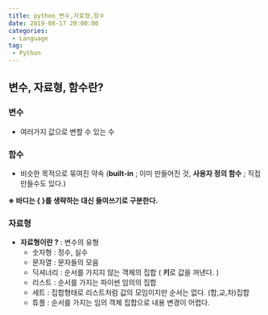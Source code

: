 ```yaml
---
title: python_변수,자료형,함수
date: 2019-08-17 20:00:00
categories:
 - Language
tag:
 - Python
---
```


## 변수, 자료형, 함수란?

### 변수

- 여러가지 값으로 변할 수 있는 수

### 함수

- 비슷한 목적으로 묶여진 약속 (**built-in** ; 이미 만들어진 것, **사용자 정의 함수** ; 직접 만들수도 있다.)

**※ 바디는 { }를 생략하는 대신 들여쓰기로 구분한다.**



### 자료형

- **자료형이란 ?** : 변수의 유형
  - 숫자형 : 정수, 실수
  - 문자열 : 문자들의 모음
  - 딕셔너리 : 순서를 가지지 않는 객체의 집합 ( **키**로 값을 꺼낸다. )
  - 리스트 : 순서를 가지는 파이썬 임의의 집합
  - 세트 : 집합형태로 리스트처럼 값의 모임이지만 순서는 없다.  (합,교,차)집합
  - 튜플 : 순서를 가지는 임의 객체 집합으로 내용 변경이 어렵다.